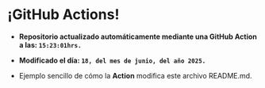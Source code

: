 # ¡GitHub Actions!
* **Repositorio actualizado automáticamente mediante una GitHub Action a las: `15:23:01hrs.`**
* **Modificado el día: `18, del mes de junio, del año 2025.`**

* Ejemplo sencillo de cómo la **Action** modifica este archivo README.md.

